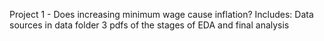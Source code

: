 Project 1 - Does increasing minimum wage cause inflation? 
Includes: 
Data sources in data folder 
3 pdfs of the stages of EDA and final analysis 
